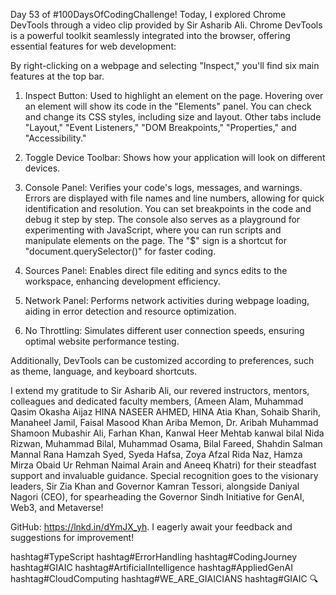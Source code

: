 Day 53 of #100DaysOfCodingChallenge! Today, I explored Chrome DevTools through a video clip provided by Sir Asharib Ali. Chrome DevTools is a powerful toolkit seamlessly integrated into the browser, offering essential features for web development:

By right-clicking on a webpage and selecting "Inspect," you'll find six main features at the top bar.

1. Inspect Button: Used to highlight an element on the page. Hovering over an element will show its code in the "Elements" panel. You can check and change its CSS styles, including size and layout. Other tabs include "Layout," "Event Listeners," "DOM Breakpoints," "Properties," and "Accessibility."

2. Toggle Device Toolbar: Shows how your application will look on different devices.

3. Console Panel: Verifies your code's logs, messages, and warnings. Errors are displayed with file names and line numbers, allowing for quick identification and resolution. You can set breakpoints in the code and debug it step by step. The console also serves as a playground for experimenting with JavaScript, where you can run scripts and manipulate elements on the page. The "$" sign is a shortcut for "document.querySelector()" for faster coding.

4. Sources Panel: Enables direct file editing and syncs edits to the workspace, enhancing development efficiency.

5. Network Panel: Performs network activities during webpage loading, aiding in error detection and resource optimization.

6. No Throttling: Simulates different user connection speeds, ensuring optimal website performance testing.

Additionally, DevTools can be customized according to preferences, such as theme, language, and keyboard shortcuts.

I extend my gratitude to Sir Asharib Ali, our revered instructors, mentors, colleagues and dedicated faculty members, (Ameen Alam, Muhammad Qasim Okasha Aijaz HINA NASEER AHMED, HINA Atia Khan, Sohaib Sharih, Manaheel Jamil, Faisal Masood Khan Ariba Memon, Dr. Aribah Muhammad Shamoon Mubashir Ali, Farhan Khan, Kanwal Heer Mehtab kanwal bilal Nida Rizwan, Muhammad Bilal, Muhammad Osama, Bilal Fareed, Shahdin Salman Mannal Rana Hamzah Syed, Syeda Hafsa, Zoya Afzal Rida Naz, Hamza Mirza Obaid Ur Rehman Naimal Arain and Aneeq Khatri) for their steadfast support and invaluable guidance. Special recognition goes to the visionary leaders, Sir Zia Khan and Governor Kamran Tessori, alongside Daniyal Nagori (CEO), for spearheading the Governor Sindh Initiative for GenAI, Web3, and Metaverse!


GitHub: https://lnkd.in/dYmJX_yh.
I eagerly await your feedback and suggestions for improvement!

hashtag#TypeScript hashtag#ErrorHandling hashtag#CodingJourney hashtag#GIAIC hashtag#ArtificialIntelligence hashtag#AppliedGenAI hashtag#CloudComputing hashtag#WE_ARE_GIAICIANS hashtag#GIAIC 🔍
